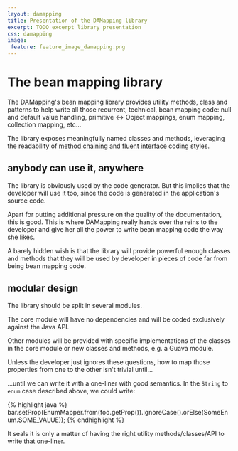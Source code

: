 ```yaml
---
layout: damapping
title: Presentation of the DAMapping library
excerpt: TODO excerpt library presentation 
css: damapping
image:
 feature: feature_image_damapping.png
---
```


# The bean mapping library

The DAMapping's bean mapping library provides utility methods, class and patterns to help write all those recurrent, technical, bean mapping code: null and default value handling, primitive <-> Object mappings, enum mapping, collection mapping, etc... 

The library exposes meaningfully named classes and methods, leveraging the readability of [method chaining](http://en.wikipedia.org/wiki/Method_chaining) and [fluent interface](http://en.wikipedia.org/wiki/Fluent_interface) coding styles.

## anybody can use it, anywhere

The library is obviously used by the code generator. But this implies that the developer will use it too, since the code is generated in the application's source code.

Apart for putting additional pressure on the quality of the documentation, this is good. This is where DAMapping really hands over the reins to the developer and give her all the power to write bean mapping code the way she likes.

A barely hidden wish is that the library will provide powerful enough classes and methods that they will be used by developer in pieces of code far from being bean mapping code.

## modular design

The library should be split in several modules.

The core module will have no dependencies and will be coded exclusively against the Java API.

Other modules will be provided with specific implementations of the classes in the core module or new classes and methods, e.g. a Guava module.

Unless the developer just ignores these questions, how to map those properties from one to the other isn't trivial until... 

...until we can write it with a one-liner with good semantics. In the `String` to `enum` case described above, we could write:

{% highlight java %}
bar.setProp(EnumMapper.from(foo.getProp()).ignoreCase().orElse(SomeEnum.SOME_VALUE));
{% endhighlight %}

It seals it is only a matter of having the right utility methods/classes/API to write that one-liner.
